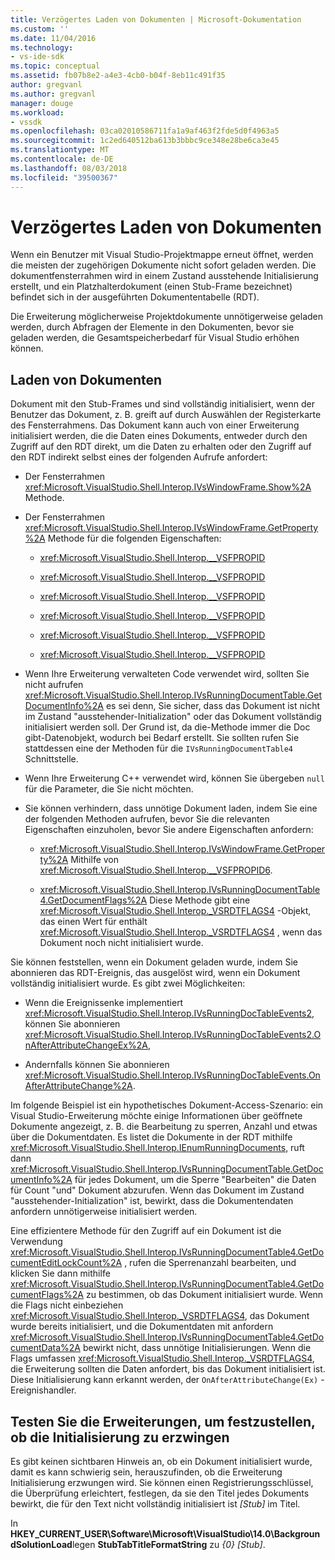 ```yaml
---
title: Verzögertes Laden von Dokumenten | Microsoft-Dokumentation
ms.custom: ''
ms.date: 11/04/2016
ms.technology:
- vs-ide-sdk
ms.topic: conceptual
ms.assetid: fb07b8e2-a4e3-4cb0-b04f-8eb11c491f35
author: gregvanl
ms.author: gregvanl
manager: douge
ms.workload:
- vssdk
ms.openlocfilehash: 03ca02010586711fa1a9af463f2fde5d0f4963a5
ms.sourcegitcommit: 1c2ed640512ba613b3bbbc9ce348e28be6ca3e45
ms.translationtype: MT
ms.contentlocale: de-DE
ms.lasthandoff: 08/03/2018
ms.locfileid: "39500367"
---
```

# <a name="delayed-document-loading"></a>Verzögertes Laden von Dokumenten
Wenn ein Benutzer mit Visual Studio-Projektmappe erneut öffnet, werden die meisten der zugehörigen Dokumente nicht sofort geladen werden. Die dokumentfensterrahmen wird in einem Zustand ausstehende Initialisierung erstellt, und ein Platzhalterdokument (einen Stub-Frame bezeichnet) befindet sich in der ausgeführten Dokumententabelle (RDT).  
  
Die Erweiterung möglicherweise Projektdokumente unnötigerweise geladen werden, durch Abfragen der Elemente in den Dokumenten, bevor sie geladen werden, die Gesamtspeicherbedarf für Visual Studio erhöhen können.  
  
## <a name="document-loading"></a>Laden von Dokumenten  
Dokument mit den Stub-Frames und sind vollständig initialisiert, wenn der Benutzer das Dokument, z. B. greift auf durch Auswählen der Registerkarte des Fensterrahmens. Das Dokument kann auch von einer Erweiterung initialisiert werden, die die Daten eines Dokuments, entweder durch den Zugriff auf den RDT direkt, um die Daten zu erhalten oder den Zugriff auf den RDT indirekt selbst eines der folgenden Aufrufe anfordert:  
  
- Der Fensterrahmen <xref:Microsoft.VisualStudio.Shell.Interop.IVsWindowFrame.Show%2A> Methode.  
  
- Der Fensterrahmen <xref:Microsoft.VisualStudio.Shell.Interop.IVsWindowFrame.GetProperty%2A> Methode für die folgenden Eigenschaften:  
  
   - <xref:Microsoft.VisualStudio.Shell.Interop.__VSFPROPID>  
  
   - <xref:Microsoft.VisualStudio.Shell.Interop.__VSFPROPID>  
  
   - <xref:Microsoft.VisualStudio.Shell.Interop.__VSFPROPID>  
  
   - <xref:Microsoft.VisualStudio.Shell.Interop.__VSFPROPID>  
  
   - <xref:Microsoft.VisualStudio.Shell.Interop.__VSFPROPID>  
  
   - <xref:Microsoft.VisualStudio.Shell.Interop.__VSFPROPID>  
  
- Wenn Ihre Erweiterung verwalteten Code verwendet wird, sollten Sie nicht aufrufen <xref:Microsoft.VisualStudio.Shell.Interop.IVsRunningDocumentTable.GetDocumentInfo%2A> es sei denn, Sie sicher, dass das Dokument ist nicht im Zustand "ausstehender-Initialization" oder das Dokument vollständig initialisiert werden soll. Der Grund ist, da die-Methode immer die Doc gibt-Datenobjekt, wodurch bei Bedarf erstellt. Sie sollten rufen Sie stattdessen eine der Methoden für die `IVsRunningDocumentTable4` Schnittstelle.  
  
- Wenn Ihre Erweiterung C++ verwendet wird, können Sie übergeben `null` für die Parameter, die Sie nicht möchten.  
  
- Sie können verhindern, dass unnötige Dokument laden, indem Sie eine der folgenden Methoden aufrufen, bevor Sie die relevanten Eigenschaften einzuholen, bevor Sie andere Eigenschaften anfordern:  
  
   - <xref:Microsoft.VisualStudio.Shell.Interop.IVsWindowFrame.GetProperty%2A> Mithilfe von <xref:Microsoft.VisualStudio.Shell.Interop.__VSFPROPID6>.  
  
   - <xref:Microsoft.VisualStudio.Shell.Interop.IVsRunningDocumentTable4.GetDocumentFlags%2A> Diese Methode gibt eine <xref:Microsoft.VisualStudio.Shell.Interop._VSRDTFLAGS4> -Objekt, das einen Wert für enthält <xref:Microsoft.VisualStudio.Shell.Interop._VSRDTFLAGS4> , wenn das Dokument noch nicht initialisiert wurde.  
  
Sie können feststellen, wenn ein Dokument geladen wurde, indem Sie abonnieren das RDT-Ereignis, das ausgelöst wird, wenn ein Dokument vollständig initialisiert wurde. Es gibt zwei Möglichkeiten:  
  
- Wenn die Ereignissenke implementiert <xref:Microsoft.VisualStudio.Shell.Interop.IVsRunningDocTableEvents2>, können Sie abonnieren <xref:Microsoft.VisualStudio.Shell.Interop.IVsRunningDocTableEvents2.OnAfterAttributeChangeEx%2A>,  
  
- Andernfalls können Sie abonnieren <xref:Microsoft.VisualStudio.Shell.Interop.IVsRunningDocTableEvents.OnAfterAttributeChange%2A>.  
  

 Im folgende Beispiel ist ein hypothetisches Dokument-Access-Szenario: ein Visual Studio-Erweiterung möchte einige Informationen über geöffnete Dokumente angezeigt, z. B. die Bearbeitung zu sperren, Anzahl und etwas über die Dokumentdaten. Es listet die Dokumente in der RDT mithilfe <xref:Microsoft.VisualStudio.Shell.Interop.IEnumRunningDocuments>, ruft dann <xref:Microsoft.VisualStudio.Shell.Interop.IVsRunningDocumentTable.GetDocumentInfo%2A> für jedes Dokument, um die Sperre "Bearbeiten" die Daten für Count "und" Dokument abzurufen. Wenn das Dokument im Zustand "ausstehender-Initialization" ist, bewirkt, dass die Dokumentendaten anfordern unnötigerweise initialisiert werden.  
  
 Eine effizientere Methode für den Zugriff auf ein Dokument ist die Verwendung <xref:Microsoft.VisualStudio.Shell.Interop.IVsRunningDocumentTable4.GetDocumentEditLockCount%2A> , rufen die Sperrenanzahl bearbeiten, und klicken Sie dann mithilfe <xref:Microsoft.VisualStudio.Shell.Interop.IVsRunningDocumentTable4.GetDocumentFlags%2A> zu bestimmen, ob das Dokument initialisiert wurde. Wenn die Flags nicht einbeziehen <xref:Microsoft.VisualStudio.Shell.Interop._VSRDTFLAGS4>, das Dokument wurde bereits initialisiert, und die Dokumentdaten mit anfordern <xref:Microsoft.VisualStudio.Shell.Interop.IVsRunningDocumentTable4.GetDocumentData%2A> bewirkt nicht, dass unnötige Initialisierungen. Wenn die Flags umfassen <xref:Microsoft.VisualStudio.Shell.Interop._VSRDTFLAGS4>, die Erweiterung sollten die Daten anfordert, bis das Dokument initialisiert ist. Diese Initialisierung kann erkannt werden, der `OnAfterAttributeChange(Ex)` -Ereignishandler.  
  
## <a name="test-extensions-to-see-if-they-force-initialization"></a>Testen Sie die Erweiterungen, um festzustellen, ob die Initialisierung zu erzwingen  
 Es gibt keinen sichtbaren Hinweis an, ob ein Dokument initialisiert wurde, damit es kann schwierig sein, herauszufinden, ob die Erweiterung Initialisierung erzwungen wird. Sie können einen Registrierungsschlüssel, die Überprüfung erleichtert, festlegen, da sie den Titel jedes Dokuments bewirkt, die für den Text nicht vollständig initialisiert ist *[Stub]* im Titel.  
  
 In **HKEY_CURRENT_USER\Software\Microsoft\VisualStudio\14.0\BackgroundSolutionLoad**legen **StubTabTitleFormatString** zu  *{0} [Stub]*.